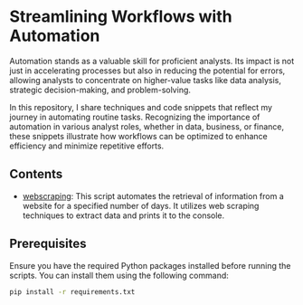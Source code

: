 # Streamlining Workflows with Automation
Automation stands as a valuable skill for proficient analysts. Its impact is not just in accelerating processes but also in reducing the potential for errors, allowing analysts to concentrate on higher-value tasks like data analysis, strategic decision-making, and problem-solving.

In this repository, I share techniques and code snippets that reflect my journey in automating routine tasks. Recognizing the importance of automation in various analyst roles, whether in data, business, or finance, these snippets illustrate how workflows can be optimized to enhance efficiency and minimize repetitive efforts.

## Contents

- [webscraping](/webscraping/web_scraper.py): This script automates the retrieval of information from a website for a specified number of days. It utilizes web scraping techniques to extract data and prints it to the console.

## Prerequisites

Ensure you have the required Python packages installed before running the scripts. You can install them using the following command:

```bash
pip install -r requirements.txt

